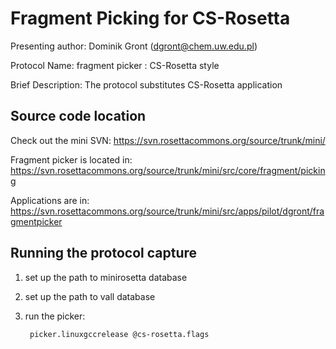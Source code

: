 Fragment Picking for CS-Rosetta
===============================

Presenting author: Dominik Gront (dgront@chem.uw.edu.pl)

Protocol Name: fragment picker : CS-Rosetta style

Brief Description: The protocol substitutes CS-Rosetta application

Source code location
--------------------

Check out the mini SVN: https://svn.rosettacommons.org/source/trunk/mini/

Fragment picker is located in: https://svn.rosettacommons.org/source/trunk/mini/src/core/fragment/picking

Applications are in: https://svn.rosettacommons.org/source/trunk/mini/src/apps/pilot/dgront/fragmentpicker

Running the protocol capture
----------------------------

1. set up the path to minirosetta database

2. set up the path to vall database

3. run the picker:

        picker.linuxgccrelease @cs-rosetta.flags
